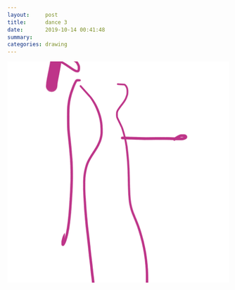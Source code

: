 ```yaml
---
layout:     post
title:      dance 3
date:       2019-10-14 00:41:48
summary:    
categories: drawing
---
```

![dance 3](/images/diary/dance-3.png ".")
